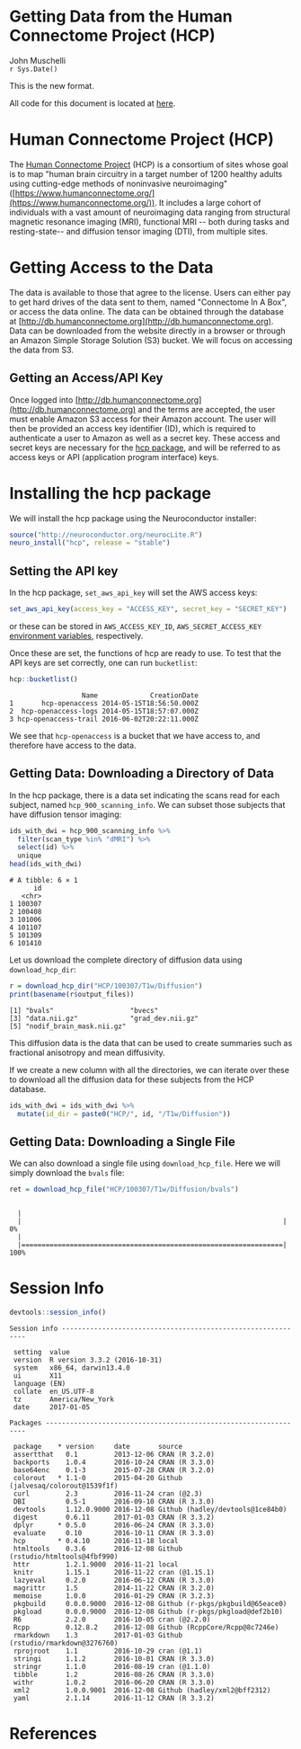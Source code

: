 # Getting Data from the Human Connectome Project (HCP)
John Muschelli  
`r Sys.Date()`  

This is the new format.

All code for this document is located at [here](https://raw.githubusercontent.com/muschellij2/neuroc/master/hcp/index.R).



# Human Connectome Project (HCP)
The [Human Connectome Project](https://www.humanconnectome.org/) (HCP) is a consortium of sites whose goal is to map "human brain circuitry in a target number of 1200 healthy adults using cutting-edge methods of noninvasive neuroimaging" ([https://www.humanconnectome.org/](https://www.humanconnectome.org/)).  It includes a large cohort of individuals with a vast amount of neuroimaging data ranging from structural magnetic resonance imaging (MRI), functional MRI -- both during tasks and resting-state-- and diffusion tensor imaging (DTI), from multiple sites. 

# Getting Access to the Data

The data is available to those that agree to the license.  Users can either pay to get hard drives of the data sent to them, named "Connectome In A Box", or access the data online.  The data can be obtained through the database at [http://db.humanconnectome.org](http://db.humanconnectome.org).  Data can be downloaded from the website directly in a browser or through an Amazon Simple Storage Solution (S3) bucket.  We will focus on accessing the data from S3.
 
## Getting an Access/API Key

Once logged into [http://db.humanconnectome.org](http://db.humanconnectome.org) and the terms are accepted, the user must enable Amazon S3 access for their Amazon account.  The user will then be provided an access key identifier (ID), which is required to authenticate a user to Amazon as well as a secret key.  These access and secret keys are necessary for the [hcp package](https://github.com/muschellij2/hcp), and will be referred to as access keys or API (application program interface) keys.

# Installing the hcp package

We will install the hcp package using the Neuroconductor installer:

```r
source("http://neuroconductor.org/neurocLite.R")
neuro_install("hcp", release = "stable")
```

## Setting the API key

In the hcp package, `set_aws_api_key` will set the AWS access keys:


```r
set_aws_api_key(access_key = "ACCESS_KEY", secret_key = "SECRET_KEY")
```
or these can be stored in `AWS_ACCESS_KEY_ID`, `AWS_SECRET_ACCESS_KEY` [environment variables](https://stat.ethz.ch/R-manual/R-devel/library/base/html/EnvVar.html), respectively.

Once these are set, the functions of hcp are ready to use.  To test that the API keys are set correctly, one can run `bucketlist`:


```r
hcp::bucketlist()
```


```
                  Name             CreationDate
1       hcp-openaccess 2014-05-15T18:56:50.000Z
2  hcp-openaccess-logs 2014-05-15T18:57:07.000Z
3 hcp-openaccess-trail 2016-06-02T20:22:11.000Z
```

We see that `hcp-openaccess` is a bucket that we have access to, and therefore have access to the data.


## Getting Data: Downloading a Directory of Data

In the hcp package, there is a data set indicating the scans read for each subject, named `hcp_900_scanning_info`.  We can subset those subjects that have diffusion tensor imaging:


```r
ids_with_dwi = hcp_900_scanning_info %>% 
  filter(scan_type %in% "dMRI") %>% 
  select(id) %>% 
  unique
head(ids_with_dwi)
```

```
# A tibble: 6 × 1
      id
   <chr>
1 100307
2 100408
3 101006
4 101107
5 101309
6 101410
```

Let us download the complete directory of diffusion data using `download_hcp_dir`:

```r
r = download_hcp_dir("HCP/100307/T1w/Diffusion")
print(basename(r$output_files))
```

```
[1] "bvals"                   "bvecs"                  
[3] "data.nii.gz"             "grad_dev.nii.gz"        
[5] "nodif_brain_mask.nii.gz"
```
This diffusion data is the data that can be used to create summaries such as fractional anisotropy and mean diffusivity.  

If we create a new column with all the directories, we can iterate over these to download all the diffusion data for these subjects from the HCP database.

```r
ids_with_dwi = ids_with_dwi %>% 
  mutate(id_dir = paste0("HCP/", id, "/T1w/Diffusion"))
```

## Getting Data: Downloading a Single File
We can also download a single file using `download_hcp_file`.  Here we will simply download the `bvals` file:


```r
ret = download_hcp_file("HCP/100307/T1w/Diffusion/bvals")
```

```

  |                                                                       
  |                                                                 |   0%
  |                                                                       
  |=================================================================| 100%
```



# Session Info


```r
devtools::session_info()
```

```
Session info -------------------------------------------------------------
```

```
 setting  value                       
 version  R version 3.3.2 (2016-10-31)
 system   x86_64, darwin13.4.0        
 ui       X11                         
 language (EN)                        
 collate  en_US.UTF-8                 
 tz       America/New_York            
 date     2017-01-05                  
```

```
Packages -----------------------------------------------------------------
```

```
 package    * version     date       source                            
 assertthat   0.1         2013-12-06 CRAN (R 3.2.0)                    
 backports    1.0.4       2016-10-24 CRAN (R 3.3.0)                    
 base64enc    0.1-3       2015-07-28 CRAN (R 3.2.0)                    
 colorout   * 1.1-0       2015-04-20 Github (jalvesaq/colorout@1539f1f)
 curl         2.3         2016-11-24 cran (@2.3)                       
 DBI          0.5-1       2016-09-10 CRAN (R 3.3.0)                    
 devtools     1.12.0.9000 2016-12-08 Github (hadley/devtools@1ce84b0)  
 digest       0.6.11      2017-01-03 CRAN (R 3.3.2)                    
 dplyr      * 0.5.0       2016-06-24 CRAN (R 3.3.0)                    
 evaluate     0.10        2016-10-11 CRAN (R 3.3.0)                    
 hcp        * 0.4.10      2016-11-18 local                             
 htmltools    0.3.6       2016-12-08 Github (rstudio/htmltools@4fbf990)
 httr         1.2.1.9000  2016-11-21 local                             
 knitr        1.15.1      2016-11-22 cran (@1.15.1)                    
 lazyeval     0.2.0       2016-06-12 CRAN (R 3.3.0)                    
 magrittr     1.5         2014-11-22 CRAN (R 3.2.0)                    
 memoise      1.0.0       2016-01-29 CRAN (R 3.2.3)                    
 pkgbuild     0.0.0.9000  2016-12-08 Github (r-pkgs/pkgbuild@65eace0)  
 pkgload      0.0.0.9000  2016-12-08 Github (r-pkgs/pkgload@def2b10)   
 R6           2.2.0       2016-10-05 cran (@2.2.0)                     
 Rcpp         0.12.8.2    2016-12-08 Github (RcppCore/Rcpp@8c7246e)    
 rmarkdown    1.3         2017-01-03 Github (rstudio/rmarkdown@3276760)
 rprojroot    1.1         2016-10-29 cran (@1.1)                       
 stringi      1.1.2       2016-10-01 CRAN (R 3.3.0)                    
 stringr      1.1.0       2016-08-19 cran (@1.1.0)                     
 tibble       1.2         2016-08-26 CRAN (R 3.3.0)                    
 withr        1.0.2       2016-06-20 CRAN (R 3.3.0)                    
 xml2         1.0.0.9001  2016-12-08 Github (hadley/xml2@bff2312)      
 yaml         2.1.14      2016-11-12 CRAN (R 3.3.2)                    
```

# References
